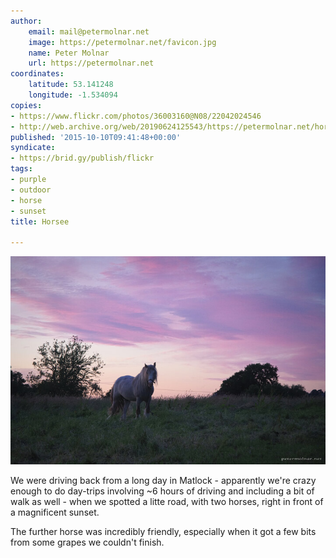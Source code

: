```yaml
---
author:
    email: mail@petermolnar.net
    image: https://petermolnar.net/favicon.jpg
    name: Peter Molnar
    url: https://petermolnar.net
coordinates:
    latitude: 53.141248
    longitude: -1.534094
copies:
- https://www.flickr.com/photos/36003160@N08/22042024546
- http://web.archive.org/web/20190624125543/https://petermolnar.net/horse/
published: '2015-10-10T09:41:48+00:00'
syndicate:
- https://brid.gy/publish/flickr
tags:
- purple
- outdoor
- horse
- sunset
title: Horsee

---
```


![](horse.jpg)

We were driving back from a long day in Matlock - apparently we're crazy
enough to do day-trips involving \~6 hours of driving and including a
bit of walk as well - when we spotted a litte road, with two horses,
right in front of a magnificent sunset.

The further horse was incredibly friendly, especially when it got a few
bits from some grapes we couldn't finish.